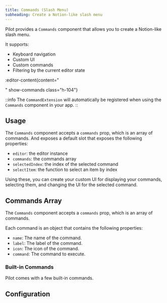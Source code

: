 ```yaml
---
title: Commands (Slash Menu)
subheading: Create a Notion-like slash menu
---
```


Pilot provides a `Commands` component that allows you to create a Notion-like slash menu.

It supports:

- Keyboard navigation
- Custom UI
- Custom commands
- Filtering by the current editor state

:editor-content{content="<p></p>" show-commands class="h-104"}

::info
The `CommandExtension` will automatically be registered when using the `Commands` component in your app.
::

## Usage

The `Commands` component accepts a `commands` prop, which is an array of commands. And exposes a default slot that exposes the following properties:

- `editor`: the editor instance
- `commands`: the commands array
- `selectedIndex`: the index of the selected command
- `selectItem`: the function to select an item by index

Using these, you can create your custom UI for displaying your commands, selecting them, and changing the UI for the selected command.

## Commands Array

The `Commands` component accepts a `commands` prop, which is an array of commands.

Each command is an object that contains the following properties:

- `name`: The name of the command.
- `label`: The label of the command.
- `icon`: The icon of the command.
- `command`: The command to execute.

### Built-in Commands

Pilot comes with a few built-in commands.

## Configuration
